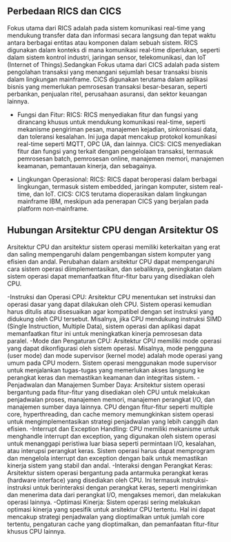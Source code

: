 ## Perbedaan RICS dan CICS

Fokus utama dari RICS adalah pada sistem komunikasi real-time yang mendukung transfer data dan informasi secara langsung dan tepat waktu antara berbagai entitas atau komponen dalam sebuah sistem. RICS digunakan dalam konteks di mana komunikasi real-time diperlukan, seperti dalam sistem kontrol industri, jaringan sensor, telekomunikasi, dan IoT (Internet of Things).Sedangkan Fokus utama dari CICS adalah pada sistem pengolahan transaksi yang menangani sejumlah besar transaksi bisnis dalam lingkungan mainframe. CICS digunakan terutama dalam aplikasi bisnis yang memerlukan pemrosesan transaksi besar-besaran, seperti perbankan, penjualan ritel, perusahaan asuransi, dan sektor keuangan lainnya.

- Fungsi dan Fitur:
RICS: RICS menyediakan fitur dan fungsi yang dirancang khusus untuk mendukung komunikasi real-time, seperti mekanisme pengiriman pesan, manajemen kejadian, sinkronisasi data, dan toleransi kesalahan. Ini juga dapat mencakup protokol komunikasi real-time seperti MQTT, OPC UA, dan lainnya.
CICS: CICS menyediakan fitur dan fungsi yang terkait dengan pengelolaan transaksi, termasuk pemrosesan batch, pemrosesan online, manajemen memori, manajemen keamanan, pemantauan kinerja, dan sebagainya.

- Lingkungan Operasional:
RICS: RICS dapat beroperasi dalam berbagai lingkungan, termasuk sistem embedded, jaringan komputer, sistem real-time, dan IoT.
CICS: CICS terutama dioperasikan dalam lingkungan mainframe IBM, meskipun ada penerapan CICS yang berjalan pada platform non-mainframe.

## Hubungan Arsitektur CPU dengan Arsitektur OS
Arsitektur CPU dan arsitektur sistem operasi memiliki keterkaitan yang erat dan saling mempengaruhi dalam pengembangan sistem komputer yang efisien dan andal. Perubahan dalam arsitektur CPU dapat mempengaruhi cara sistem operasi diimplementasikan, dan sebaliknya, peningkatan dalam sistem operasi dapat memanfaatkan fitur-fitur baru yang disediakan oleh CPU.

-Instruksi dan Operasi CPU: Arsitektur CPU menentukan set instruksi dan operasi dasar yang dapat dilakukan oleh CPU. Sistem operasi kemudian harus ditulis atau disesuaikan agar kompatibel dengan set instruksi yang didukung oleh CPU tersebut. Misalnya, jika CPU mendukung instruksi SIMD (Single Instruction, Multiple Data), sistem operasi dan aplikasi dapat memanfaatkan fitur ini untuk meningkatkan kinerja pemrosesan data paralel.
-Mode dan Pengaturan CPU: Arsitektur CPU memiliki mode operasi yang dapat dikonfigurasi oleh sistem operasi. Misalnya, mode pengguna (user mode) dan mode supervisor (kernel mode) adalah mode operasi yang umum pada CPU modern. Sistem operasi menggunakan mode supervisor untuk menjalankan tugas-tugas yang memerlukan akses langsung ke perangkat keras dan memastikan keamanan dan integritas sistem.
-Penjadwalan dan Manajemen Sumber Daya: Arsitektur sistem operasi bergantung pada fitur-fitur yang disediakan oleh CPU untuk melakukan penjadwalan proses, manajemen memori, manajemen perangkat I/O, dan manajemen sumber daya lainnya. CPU dengan fitur-fitur seperti multiple core, hyperthreading, dan cache memory memungkinkan sistem operasi untuk mengimplementasikan strategi penjadwalan yang lebih canggih dan efisien.
-Interrupt dan Exception Handling: CPU memiliki mekanisme untuk menghandle interrupt dan exception, yang digunakan oleh sistem operasi untuk menanggapi peristiwa luar biasa seperti permintaan I/O, kesalahan, atau interupsi perangkat keras. Sistem operasi harus dapat memprogram dan mengelola interrupt dan exception dengan baik untuk memastikan kinerja sistem yang stabil dan andal.
-Interaksi dengan Perangkat Keras: Arsitektur sistem operasi bergantung pada antarmuka perangkat keras (hardware interface) yang disediakan oleh CPU. Ini termasuk instruksi-instruksi untuk berinteraksi dengan perangkat keras, seperti mengirimkan dan menerima data dari perangkat I/O, mengakses memori, dan melakukan operasi lainnya.
-Optimasi Kinerja: Sistem operasi sering melakukan optimasi kinerja yang spesifik untuk arsitektur CPU tertentu. Hal ini dapat mencakup strategi penjadwalan yang dioptimalkan untuk jumlah core tertentu, pengaturan cache yang dioptimalkan, dan pemanfaatan fitur-fitur khusus CPU lainnya.



